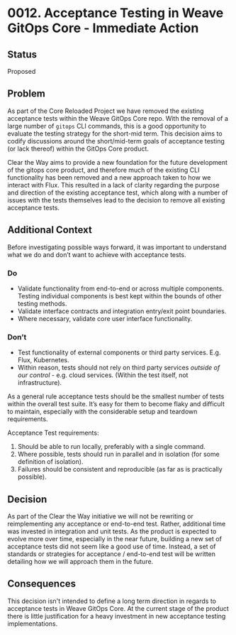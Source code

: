 # 0012. Acceptance Testing in Weave GitOps Core - Immediate Action

## Status

Proposed

## Problem

As part of the Core Reloaded Project we have removed the existing acceptance tests within the Weave GitOps Core repo. With the removal of a large number of `gitops` CLI commands, this is a good opportunity to evaluate the testing strategy for the short-mid term. This decision aims to codify discussions around the short/mid-term goals of acceptance testing (or lack thereof) within the GitOps Core product.

Clear the Way aims to provide a new foundation for the future development of the gitops core product, and therefore much of the existing CLI functionality has been removed and a new approach taken to how we interact with Flux. This resulted in a lack of clarity regarding the purpose and direction of the existing acceptance test, which along with a number of issues with the tests themselves lead to the decision to remove all existing acceptance tests.

## Additional Context

Before investigating possible ways forward, it was important to understand what we do and don’t want to achieve with acceptance tests.

### Do

- Validate functionality from end-to-end or across multiple components. Testing individual components is best kept within the bounds of other testing methods.
- Validate interface contracts and integration entry/exit point boundaries.
- Where necessary, validate core user interface functionality.

### Don’t

- Test functionality of external components or third party services. E.g. Flux, Kubernetes.
- Within reason, tests should not rely on third party services *outside of our control* - e.g. cloud services. (Within the test itself, not infrastructure).

As a general rule acceptance tests should be the smallest number of tests within the overall test suite. It’s easy for them to become flaky and difficult to maintain, especially with the considerable setup and teardown requirements.

Acceptance Test requirements:

1. Should be able to run locally, preferably with a single command.
2. Where possible, tests should run in parallel and in isolation (for some definition of isolation).
3. Failures should be consistent and reproducible (as far as is practically possible).

## Decision

As part of the Clear the Way initiative we will not be rewriting or reimplementing any acceptance or end-to-end test. Rather, additional time was invested in integration and unit tests. As the product is expected to evolve more over time, especially in the near future, building a new set of acceptance tests did not seem like a good use of time. Instead, a set of standards or strategies for acceptance / end-to-end test will be written detailing how we will approach them in the future.

## Consequences

This decision isn't intended to define a long term direction in regards to acceptance tests in Weave GitOps Core. At the current stage of the product there is little justification for a heavy investment in new acceptance testing implementations.
